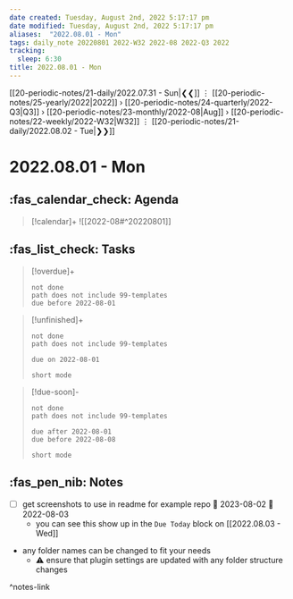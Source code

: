 ```yaml
---
date created: Tuesday, August 2nd, 2022 5:17:17 pm
date modified: Tuesday, August 2nd, 2022 5:17:17 pm
aliases:  "2022.08.01 - Mon"
tags: daily_note 20220801 2022-W32 2022-08 2022-Q3 2022 
tracking:
  sleep: 6:30
title: 2022.08.01 - Mon
---
```


[[20-periodic-notes/21-daily/2022.07.31 - Sun|❮❮]] ⋮ [[20-periodic-notes/25-yearly/2022|2022]] › [[20-periodic-notes/24-quarterly/2022-Q3|Q3]] › [[20-periodic-notes/23-monthly/2022-08|Aug]] › [[20-periodic-notes/22-weekly/2022-W32|W32]] ⋮ [[20-periodic-notes/21-daily/2022.08.02 - Tue|❯❯]]

# 2022.08.01 - Mon

## :fas_calendar_check: Agenda

> [!calendar]+
> ![[2022-08#^20220801]]

## :fas_list_check:  Tasks

> [!overdue]+
> ```tasks
> not done
> path does not include 99-templates
> due before 2022-08-01
> ```

> [!unfinished]+
>
>```tasks
> not done
> path does not include 99-templates
>
> due on 2022-08-01
>
> short mode
> ```

> [!due-soon]-
>
>```tasks
> not done
> path does not include 99-templates
>
> due after 2022-08-01
> due before 2022-08-08
>
> short mode
> ```

## :fas_pen_nib: Notes

- [ ] get screenshots to use in readme for example repo 🛫 2023-08-02 📅 2022-08-03
	- you can see this show up in the `Due Today` block on [[2022.08.03 - Wed]]
- any folder names can be changed to fit your needs
	- ⚠️ ensure that plugin settings are updated with any folder structure changes

^notes-link
